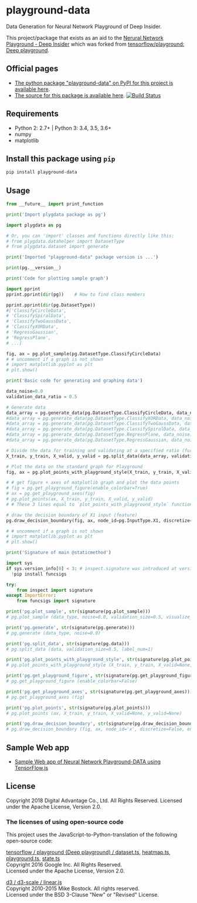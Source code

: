 playground-data
====================================

Data Generation for Neural Network Playground of Deep Insider.

This project/package that exists as an aid to the [Nerural Network Playground - Deep Insider][playground page] which was forked from [tensorflow/playground: Deep playground][original page].

Official pages
-------------------------------------------------------------------

- [The python package "playground-data" on PyPI for this project is available here][pypi].
- [The source for this package is available here][src]. [![Build Status](https://travis-ci.org/DeepInsider/playground-data.svg?branch=master)](https://travis-ci.org/DeepInsider/playground-data)

Requirements
-------------------------------------------------------------------

- Python 2: 2.7+ | Python 3: 3.4, 3.5, 3.6+
- numpy
- matplotlib

Install this package using `pip`
-------------------------------------------------------------------

```bash
pip install playground-data
```

Usage
-------------------------------------------------------------------

```python
from __future__ import print_function

print('Import plygdata package as pg')

import plygdata as pg

# Or, you can 'import' classes and functions directly like this:
# from plygdata.datahelper import DatasetType
# from plygdata.dataset import generate
```

```python
print('Imported "playground-data" package version is ...')

print(pg.__version__)
```

```python
print('Code for plotting sample graph')

import pprint
pprint.pprint(dir(pg))    # How to find class members

pprint.pprint(dir(pg.DatasetType))
#['ClassifyCircleData',
# 'ClassifySpiralData',
# 'ClassifyTwoGaussData',
# 'ClassifyXORData',
# 'RegressGaussian',
# 'RegressPlane',
# ...]

fig, ax = pg.plot_sample(pg.DatasetType.ClassifyCircleData)
# # uncomment if a graph is not shown
# import matplotlib.pyplot as plt
# plt.show()
```

```python
print('Basic code for generating and graphing data')

data_noise=0.0
validation_data_ratio = 0.5

# Generate data
data_array = pg.generate_data(pg.DatasetType.ClassifyCircleData, data_noise)
#data_array = pg.generate_data(pg.DatasetType.ClassifyXORData, data_noise)
#data_array = pg.generate_data(pg.DatasetType.ClassifyTwoGaussData, data_noise)
#data_array = pg.generate_data(pg.DatasetType.ClassifySpiralData, data_noise)
#data_array = pg.generate_data(pg.DatasetType.RegressPlane, data_noise)
#data_array = pg.generate_data(pg.DatasetType.RegressGaussian, data_noise)

# Divide the data for training and validating at a specified ratio (further, separate each data into Coordinate point data part and teacher label part)
X_train, y_train, X_valid, y_valid = pg.split_data(data_array, validation_size=validation_data_ratio)

# Plot the data on the standard graph for Playground
fig, ax = pg.plot_points_with_playground_style(X_train, y_train, X_valid, y_valid, figsize = (6, 6), dpi = 100)

# # get figure + axes of matplotlib graph and plot the data points
# fig = pg.get_playground_figure(enable_colorbar=True)
# ax = pg.get_playground_axes(fig)
# pg.plot_points(ax, X_train, y_train, X_valid, y_valid)
# # These 3 lines equal to `plot_points_with_playground_style` function

# draw the decision boundary of X1 input (feature)
pg.draw_decision_boundary(fig, ax, node_id=pg.InputType.X1, discretize=False)

# # uncomment if a graph is not shown
# import matplotlib.pyplot as plt
# plt.show()
```

```python
print('Signature of main @staticmethod')

import sys
if sys.version_info[0] < 3: # inspect.signature was introduced at version Python 3.3
  !pip install funcsigs

try:
    from inspect import signature
except ImportError:
    from funcsigs import signature

print('pg.plot_sample', str(signature(pg.plot_sample)))
# pg.plot_sample (data_type, noise=0.0, validation_size=0.5, visualize_validation_data=False, figsize=(5, 5), dpi=100, node_id=None, discretize=False)

print('pg.generate', str(signature(pg.generate)))
# pg.generate (data_type, noise=0.0)

print('pg.split_data', str(signature(pg.data)))
# pg.split_data (data, validation_size=0.5, label_num=1)

print('pg.plot_points_with_playground_style', str(signature(pg.plot_points_with_playground_style)))
# pg.plot_points_with_playground_style (X_train, y_train, X_valid=None, y_valid=None, figsize=(5, 5), dpi=100)

print('pg.get_playground_figure', str(signature(pg.get_playground_figure)))
# pg.get_playground_figure (enable_colorbar=False)

print('pg.get_playground_axes', str(signature(pg.get_playground_axes)))
# pg.get_playground_axes (fig)

print('pg.plot_points', str(signature(pg.plot_points)))
# pg.plot_points (ax, X_train, y_train, X_valid=None, y_valid=None)

print('pg.draw_decision_boundary', str(signature(pg.draw_decision_boundary)))
# pg.draw_decision_boundary (fig, ax, node_id='x', discretize=False, enable_colorbar=True)

```

Sample Web app
-------------------------------------------------------------------

- [Sample Web app of Neural Network Playground-DATA using TensorFlow.js](https://deepinsider.github.io/playground-data/)

License
-------------------------------------------------------------------

Copyright 2018 Digital Advantage Co., Ltd. All Rights Reserved.
Licensed under the Apache License, Version 2.0.

### The licenses of using open-source code

This project uses the JavaScript-to-Python-translation of the following open-source code:

[tensorflow / playground (Deep playground) / dataset.ts][dataset.py origin], [heatmap.ts][heatmap.py origin], [playground.ts][playground.py origin], [state.ts][state.py origin]  
Copyright 2016 Google Inc. All Rights Reserved.  
Licensed under the Apache License, Version 2.0.

 [d3 / d3-scale / linear.js][scalelinear.py origin]  
Copyright 2010-2015 Mike Bostock. All rights reserved.  
Licensed under the BSD 3-Clause "New" or "Revised" License.

[playground page]: https://deepinsider.github.io/playground/
[original page]: https://github.com/tensorflow/playground
[src]: https://github.com/DeepInsider/playground-data
[pypi]: https://pypi.org/project/playground-data/
[dataset.py origin]: https://github.com/tensorflow/playground/blob/master/src/dataset.ts
[heatmap.py origin]: https://github.com/tensorflow/playground/blob/master/src/heatmap.ts
[playground.py origin]: https://github.com/tensorflow/playground/blob/master/src/playground.ts
[scalelinear.py origin]: https://github.com/d3/d3-scale/blob/master/src/linear.js
[state.py origin]: https://github.com/tensorflow/playground/blob/master/src/state.ts